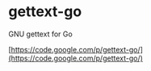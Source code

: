 gettext-go
==========

GNU gettext for Go

[https://code.google.com/p/gettext-go/](https://code.google.com/p/gettext-go/)
